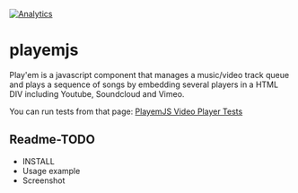 [![Analytics](https://ga-beacon.appspot.com/UA-1858235-12/playemjs/github)](https://github.com/igrigorik/ga-beacon)

playemjs
========

Play'em is a javascript component that manages a music/video track queue and plays a sequence of songs by embedding several players in a HTML DIV including Youtube, Soundcloud and Vimeo.

You can run tests from that page: [PlayemJS Video Player Tests](http://rawgit.com/adrienjoly/playemjs/master/test/index.html)

Readme-TODO
-----------

 - INSTALL
 - Usage example
 - Screenshot
